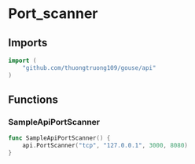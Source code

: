 # Port_scanner

## Imports

```go
import (
	"github.com/thuongtruong109/gouse/api")
```
## Functions


### SampleApiPortScanner

```go
func SampleApiPortScanner() {
	api.PortScanner("tcp", "127.0.0.1", 3000, 8080)
}```
